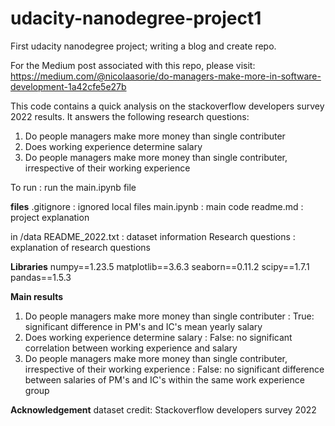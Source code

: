 # udacity-nanodegree-project1

First udacity nanodegree project; writing a blog and create repo.

For the Medium post associated with this repo, please visit: https://medium.com/@nicolaasorie/do-managers-make-more-in-software-development-1a42cfe5e27b

This code contains a quick analysis on the stackoverflow developers survey 2022 results. It answers the following research questions:

1) Do people managers make more money than single contributer
2) Does working experience determine salary
3) Do people managers make more money than single contributer, irrespective of their working experience

To run : run the main.ipynb file

**files**
.gitignore : ignored local files
main.ipynb : main code
readme.md  : project explanation

in /data
README_2022.txt         : dataset information
Research questions      : explanation of research questions


**Libraries**
numpy==1.23.5
matplotlib==3.6.3
seaborn==0.11.2
scipy==1.7.1
pandas==1.5.3

**Main results**
1) Do people managers make more money than single contributer : True: significant difference in PM's and IC's mean yearly salary
2) Does working experience determine salary : False: no significant correlation between working experience and salary
3) Do people managers make more money than single contributer, irrespective of their working experience : False: no significant difference between salaries of PM's and IC's within the same work experience group

**Acknowledgement**
dataset credit: Stackoverflow developers survey 2022